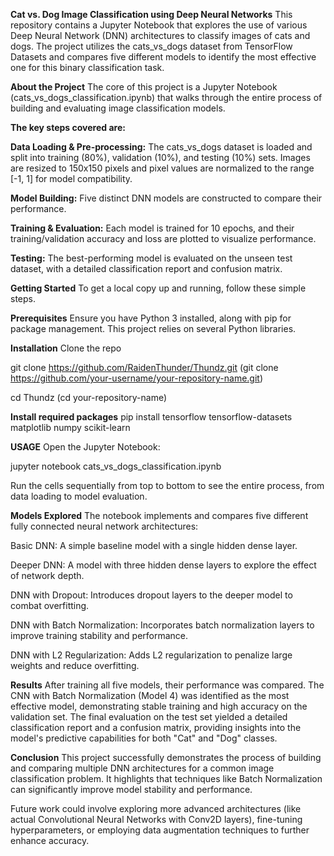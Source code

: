 **Cat vs. Dog Image Classification using Deep Neural Networks**
This repository contains a Jupyter Notebook that explores the use of various Deep Neural Network (DNN) architectures to classify images of cats and dogs. The project utilizes the cats_vs_dogs dataset from TensorFlow Datasets and compares five different models to identify the most effective one for this binary classification task.

**About the Project**
The core of this project is a Jupyter Notebook (cats_vs_dogs_classification.ipynb) that walks through the entire process of building and evaluating image classification models.

**The key steps covered are:**

**Data Loading & Pre-processing:** The cats_vs_dogs dataset is loaded and split into training (80%), validation (10%), and testing (10%) sets. Images are resized to 150x150 pixels and pixel values are normalized to the range [-1, 1] for model compatibility.

**Model Building:** Five distinct DNN models are constructed to compare their performance.

**Training & Evaluation:** Each model is trained for 10 epochs, and their training/validation accuracy and loss are plotted to visualize performance.

**Testing:** The best-performing model is evaluated on the unseen test dataset, with a detailed classification report and confusion matrix.  

**Getting Started**
To get a local copy up and running, follow these simple steps.

**Prerequisites**
Ensure you have Python 3 installed, along with pip for package management. This project relies on several Python libraries.

**Installation**
Clone the repo

git clone https://github.com/RaidenThunder/Thundz.git  (git clone https://github.com/your-username/your-repository-name.git)

cd Thundz (cd your-repository-name)



**Install required packages**
pip install tensorflow tensorflow-datasets matplotlib numpy scikit-learn

**USAGE**
Open the Jupyter Notebook:

jupyter notebook cats_vs_dogs_classification.ipynb

Run the cells sequentially from top to bottom to see the entire process, from data loading to model evaluation.

**Models Explored**
The notebook implements and compares five different fully connected neural network architectures:

Basic DNN: A simple baseline model with a single hidden dense layer.

Deeper DNN: A model with three hidden dense layers to explore the effect of network depth.

DNN with Dropout: Introduces dropout layers to the deeper model to combat overfitting.

DNN with Batch Normalization: Incorporates batch normalization layers to improve training stability and performance.

DNN with L2 Regularization: Adds L2 regularization to penalize large weights and reduce overfitting.

**Results**
After training all five models, their performance was compared. The CNN with Batch Normalization (Model 4) was identified as the most effective model, demonstrating stable training and high accuracy on the validation set.
The final evaluation on the test set yielded a detailed classification report and a confusion matrix, providing insights into the model's predictive capabilities for both "Cat" and "Dog" classes.

**Conclusion**
This project successfully demonstrates the process of building and comparing multiple DNN architectures for a common image classification problem. It highlights that techniques like Batch Normalization can significantly improve model stability and performance.

Future work could involve exploring more advanced architectures (like actual Convolutional Neural Networks with Conv2D layers), fine-tuning hyperparameters, or employing data augmentation techniques to further enhance accuracy.
